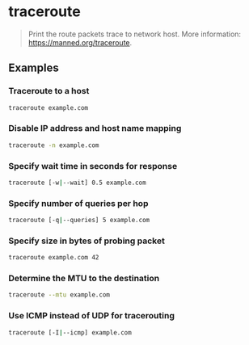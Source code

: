 # traceroute

> Print the route packets trace to network host. More information: <https://manned.org/traceroute>.

## Examples

### Traceroute to a host

```bash
traceroute example.com
```

### Disable IP address and host name mapping

```bash
traceroute -n example.com
```

### Specify wait time in seconds for response

```bash
traceroute [-w|--wait] 0.5 example.com
```

### Specify number of queries per hop

```bash
traceroute [-q|--queries] 5 example.com
```

### Specify size in bytes of probing packet

```bash
traceroute example.com 42
```

### Determine the MTU to the destination

```bash
traceroute --mtu example.com
```

### Use ICMP instead of UDP for tracerouting

```bash
traceroute [-I|--icmp] example.com
```
